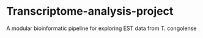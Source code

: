 # Transcriptome-analysis-project
A modular bioinformatic pipeline for exploring EST data from T. congolense
